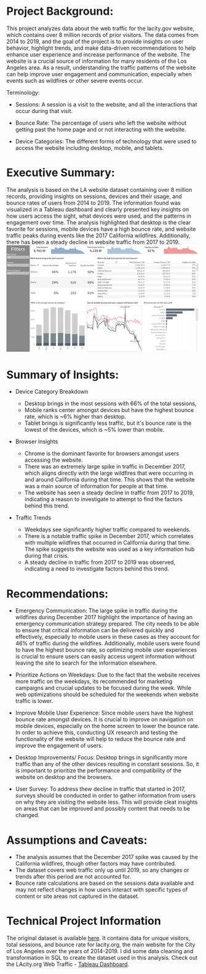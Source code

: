 # Project Background:

This project analyzes data about the web traffic for the lacity.gov website, which contains over 8 million records of prior visitors. The data comes from 2014 to 2019, and the goal of the project is to provide insights on user behavior, highlight trends, and make data-driven recommendations to help enhance user experience and increase performance of the website. The website is a crucial source of information for many residents of the Los Angeles area. As a result, understanding the traffic patterns of the website can help improve user engagement and communication, especially when events such as wildfires or other severe events occur. 

Terminology: 
- Sessions: A session is a visit to the website, and all the interactions that occur during that visit. 

- Bounce Rate: The percentage of users who left the website without getting past the home page and or not interacting with the website.

- Device Categories: The different forms of technology that were used to access the website including desktop, mobile, and tablets.

# Executive Summary:
The analysis is based on the LA website dataset containing over 8 million records, providing insights on sessions, devices and their usage, and bounce rates of users from 2014 to 2019. The information found was visualized in a Tableau dashboard and clearly presented key insights on how users access the sight, what devices were used, and the patterns in engagement over time. The analysis highlighted that desktop is the clear favorite for sessions, mobile devices have a high bounce rate, and website traffic peaks during events like the 2017 California wildfires. Additionally, there has been a steady decline in website traffic from 2017 to 2019.
![Tableau Dashboard](Tableau_Dashboard.png)

# Summary of Insights:
- Device Category Breakdown
  - Desktop brings in the most sessions with 66% of the total sessions,
  - Mobile ranks center amongst devices but have the highest bounce rate, which is ~6% higher than desktop.
  - Tablet brings is significantly less traffic, but it's bounce rate is the lowest of the devices, which is ~5% lower than mobile.

- Browser Insights
  - Chrome is the dominant favorite for browsers amongst users accessing the website. 
  - There was an extremely large spike in traffic in December 2017, which aligns directly with the large wildfires that were occurring in and around California during that time. This shows that the website was a main source of information for people at that time.
  - The website has seen a steady decline in traffic from 2017 to 2019, indicating a reason to investigate to attempt to find the factors behind this trend.

- Traffic Trends
  - Weekdays see significantly higher traffic compared to weekends.
  - There is a notable traffic spike in December 2017, which correlates with multiple wildfires that occurred in California during that time. The spike suggests the website was used as a key information hub during that crisis.
  - A steady decline in traffic from 2017 to 2019 was observed, indicating a need to investigate factors behind this trend.

# Recommendations:
- Emergency Communication: The large spike in traffic during the wildfires during December 2017 highlight the importance of having an emergency communication strategy prepared. The city needs to be able to ensure that critical information can be delivered quickly and effectively, especially to mobile users in these cases as they account for 46% of traffic during the wildfires. Additionally, mobile users were found to have the highest bounce rate, so optimizing mobile user experiences is crucial to ensure users can easily access urgent information without leaving the site to search for the information elsewhere. 

- Prioritize Actions on Weekdays: Due to the fact that the website receives more traffic on the weekdays, its recommended for marketing campaigns and crucial updates to be focused during the week. While web optimizations should be scheduled for the weekends when website traffic is lower.

- Improve Mobile User Experience: Since mobile users have the highest bounce rate amongst devices. It is crucial to improve on navigation on mobile devices, especially on the home screen to lower the bounce rate. In order to achieve this, conducting UX research and testing the functionality of the website will help to reduce the bounce rate and improve the engagement of users.

- Desktop Improvements/ Focus: Desktop brings in significantly more traffic than any of the other devices resulting in constant sessions. So, it is important to prioritize the performance and compatibility of the website on desktop and the browsers.

- User Survey: To address thew decline in traffic that started in 2017, surveys should be conducted in order to gather information from users on why they are visiting the website less. This will provide cleat insights on areas that can be improved and possibly content that needs to be changed. 



# Assumptions and Caveats:
- The analysis assumes that the December 2017 spike was caused by the California wildfires, though other factors may have contributed.
- The dataset covers web traffic only up until 2019, so any changes or trends after this period are not accounted for.
- Bounce rate calculations are based on the sessions data available and may not reflect changes in how users interact with specific types of content or site areas not captured in the dataset.

# Technical Project Information
The original dataset is available [here](https://www.kaggle.com/datasets/cityofLA/lacity.org-website-traffic/data). It contains data for unique visitors, total sessions, and bounce rate for lacity.org, the main website for the City of Los Angeles over the years of 2014-2019. I did some data cleaning and transformation in SQL to create the dataset used in this analysis.
Check out the LAcity.org Web Traffic - [Tableau Dashboard](https://public.tableau.com/app/profile/blake.smith1551/viz/LAWebsiteTraffic/Dashboard1).
